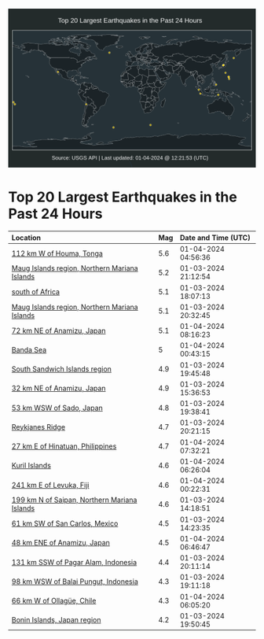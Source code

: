 ![Map](./map.png)

# Top 20 Largest Earthquakes in the Past 24 Hours

| Location | Mag | Date and Time (UTC) |
|:---|:---|:---|
| [112 km W of Houma, Tonga](https://earthquake.usgs.gov/earthquakes/eventpage/us6000m1ld) | 5.6 | 01-04-2024 04:56:36 |
| [Maug Islands region, Northern Mariana Islands](https://earthquake.usgs.gov/earthquakes/eventpage/us6000m1j9) | 5.2 | 01-03-2024 21:12:54 |
| [south of Africa](https://earthquake.usgs.gov/earthquakes/eventpage/us6000m1hf) | 5.1 | 01-03-2024 18:07:13 |
| [Maug Islands region, Northern Mariana Islands](https://earthquake.usgs.gov/earthquakes/eventpage/us6000m1j0) | 5.1 | 01-03-2024 20:32:45 |
| [72 km NE of Anamizu, Japan](https://earthquake.usgs.gov/earthquakes/eventpage/us6000m1m0) | 5.1 | 01-04-2024 08:16:23 |
| [Banda Sea](https://earthquake.usgs.gov/earthquakes/eventpage/us6000m1kk) | 5 | 01-04-2024 00:43:15 |
| [South Sandwich Islands region](https://earthquake.usgs.gov/earthquakes/eventpage/us6000m1if) | 4.9 | 01-03-2024 19:45:48 |
| [32 km NE of Anamizu, Japan](https://earthquake.usgs.gov/earthquakes/eventpage/us6000m1fl) | 4.9 | 01-03-2024 15:36:53 |
| [53 km WSW of Sado, Japan](https://earthquake.usgs.gov/earthquakes/eventpage/us6000m1i6) | 4.8 | 01-03-2024 19:38:41 |
| [Reykjanes Ridge](https://earthquake.usgs.gov/earthquakes/eventpage/us6000m1iz) | 4.7 | 01-03-2024 20:21:15 |
| [27 km E of Hinatuan, Philippines](https://earthquake.usgs.gov/earthquakes/eventpage/us6000m1lx) | 4.7 | 01-04-2024 07:32:21 |
| [Kuril Islands](https://earthquake.usgs.gov/earthquakes/eventpage/us6000m1lq) | 4.6 | 01-04-2024 06:26:04 |
| [241 km E of Levuka, Fiji](https://earthquake.usgs.gov/earthquakes/eventpage/us6000m1kd) | 4.6 | 01-04-2024 00:22:31 |
| [199 km N of Saipan, Northern Mariana Islands](https://earthquake.usgs.gov/earthquakes/eventpage/us6000m1f9) | 4.6 | 01-03-2024 14:18:51 |
| [61 km SW of San Carlos, Mexico](https://earthquake.usgs.gov/earthquakes/eventpage/us6000m1f8) | 4.5 | 01-03-2024 14:23:35 |
| [48 km ENE of Anamizu, Japan](https://earthquake.usgs.gov/earthquakes/eventpage/us6000m1lr) | 4.5 | 01-04-2024 06:46:47 |
| [131 km SSW of Pagar Alam, Indonesia](https://earthquake.usgs.gov/earthquakes/eventpage/us6000m1iu) | 4.4 | 01-03-2024 20:11:14 |
| [98 km WSW of Balai Pungut, Indonesia](https://earthquake.usgs.gov/earthquakes/eventpage/us6000m1i2) | 4.3 | 01-03-2024 19:11:18 |
| [66 km W of Ollagüe, Chile](https://earthquake.usgs.gov/earthquakes/eventpage/us6000m1lm) | 4.3 | 01-04-2024 06:05:20 |
| [Bonin Islands, Japan region](https://earthquake.usgs.gov/earthquakes/eventpage/us6000m1ip) | 4.2 | 01-03-2024 19:50:45 |
